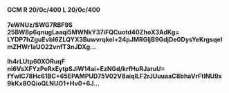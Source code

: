 #### GCM R 20/0c/400 L 20/0c/400
**7eWNUz/SWG7RBF9S**<br/>**25BW8p6qnugLaaqi5MWNkY37iFQCuotd40ZhoX3AdKg=**<br/>**LYDP7hZguEvbI6ZLQYX3Buwvrqkel+24pJMRGIjB9GdjDe0DysYeKrgsqeImZHWr1aUO22vnfT3nJDXg...**<br/><br/>
**lh4rLUtp60XORuqF**<br/>**ni6VsXFYzPeRxEytpSJiW14ai+EzNGd/krfHuRJaruU=**<br/>**fYwlC78Hc61BC+65EPAMPUD75V02V8aiqILF2rJUuuaaC8bhaVrFtINU9x9kKx8OQioQLNUO1+Hv0+6J...**